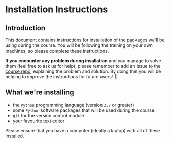 # Installation Instructions

## Introduction

This document contains instructions for installation of the packages we'll be using during the course.
You will be following the training on your own machines, so please complete these instructions.

**If you encounter any problem during insallation** and you manage to solve them (feel free to ask us for help), please remember to add an issue to the [course repo](https://github.com/alan-turing-institute/rsd-engineeringcourse), explaining the problem and solution.
By doing this you will be helping to improve the instructions for future users! :tada:

## What we're installing

- the `Python` programming language (version `3.7` or greater)
- some `Python` software packages that will be used during the course.
- `git` for the version control module
- your favourite text editor

Please ensure that you have a computer (ideally a laptop) with all of these installed.
